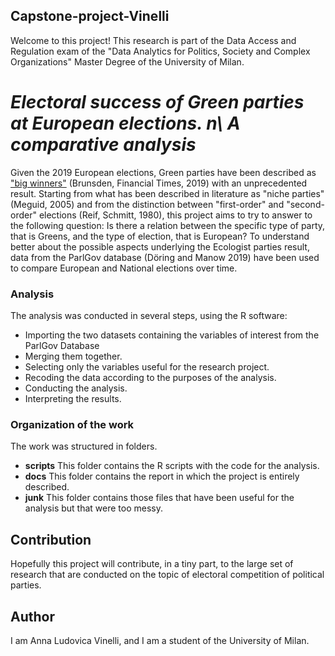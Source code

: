 ## Capstone-project-Vinelli
Welcome to this project! This research is part of the Data Access and Regulation exam of the "Data Analytics for Politics, Society and Complex Organizations" Master Degree of the University of Milan.

# *Electoral success of Green parties at European elections.  n\ A comparative analysis*
Given the 2019 European elections, Green parties have been described as ["big winners"](https://www.ft.com/content/56183ac6-807a-11e9-9935-ad75bb96c849) (Brunsden, Financial Times, 2019) with an unprecedented result. Starting from what has been described in literature as "niche parties" (Meguid, 2005) and from the distinction between "first-order" and "second-order" elections (Reif, Schmitt, 1980), this project aims to try to answer to the following question: Is there a relation between the specific type of party, that is Greens, and the type of election, that is European? To understand better about the possible aspects underlying the Ecologist parties result, data from the ParlGov database (Döring and Manow 2019) have been used to compare European and National elections over time.

### Analysis
The analysis was conducted in several steps, using the R software:
- Importing the two datasets containing the variables of interest from the ParlGov Database
- Merging them together.
- Selecting only the variables useful for the research project.
- Recoding the data according to the purposes of the analysis.
- Conducting the analysis.
- Interpreting the results.

### Organization of the work
The work was structured in folders.
- **scripts** This folder contains the R scripts with the code for the analysis.
- **docs** This folder contains the report in which the project is entirely described.
- **junk** This folder contains those files that have been useful for the analysis but that were too messy.

## Contribution
Hopefully this project will contribute, in a tiny part, to the large set of research that are conducted on the topic of electoral competition of political parties. 

## Author 
I am Anna Ludovica Vinelli, and I am a student of the University of Milan.
